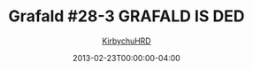 ---
title: "Grafald #28-3 GRAFALD IS DED"
type: "image"
date: 2013-02-23T00:00:00-04:00
draft: false
categories:
- comics
- collaborations
tags:
- grafald
image_path: "../img/2013/28-3.png"
alt_text: ""
is_subpage: true
author: "[KirbychuHRD](https://cohost.org/KirbychuHRD)"
---